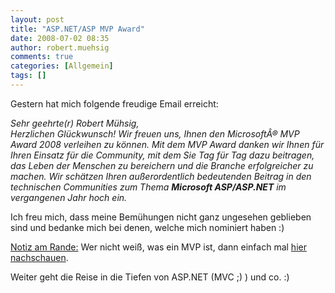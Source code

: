 ```yaml
---
layout: post
title: "ASP.NET/ASP MVP Award"
date: 2008-07-02 08:35
author: robert.muehsig
comments: true
categories: [Allgemein]
tags: []
---
```

<p>Gestern hat mich folgende freudige Email erreicht:</p> <p><em>Sehr geehrte(r) Robert Mühsig,<br>Herzlichen Glückwunsch! Wir freuen uns, Ihnen den MicrosoftÂ® MVP Award 2008 verleihen zu können. Mit dem MVP Award danken wir Ihnen für Ihren Einsatz für die Community, mit dem Sie Tag für Tag dazu beitragen, das Leben der Menschen zu bereichern und die Branche erfolgreicher zu machen. Wir schätzen Ihren außerordentlich bedeutenden Beitrag in den technischen Communities zum Thema <strong>Microsoft ASP/ASP.NET</strong> im vergangenen Jahr hoch ein.</em></p> <p>Ich freu mich, dass meine Bemühungen nicht ganz ungesehen geblieben sind und bedanke mich bei denen, welche mich nominiert haben :)</p> <p><u>Notiz am Rande:</u> Wer nicht weiß, was ein MVP ist, dann einfach mal <a href="http://de.wikipedia.org/wiki/Microsoft_MVP">hier nachschauen</a>.</p> <p>Weiter geht die Reise in die Tiefen von ASP.NET (MVC ;) ) und co. :)</p>
